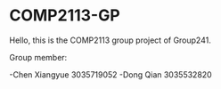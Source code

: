 # COMP2113-GP
Hello, this is the COMP2113 group project of Group241.

Group member:

-Chen Xiangyue 3035719052
-Dong Qian 3035532820

